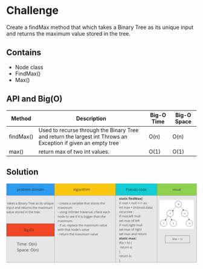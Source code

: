 # Challenge
Create a findMax method that which takes a Binary Tree as its unique input and returns the maximum value stored in the tree.

## Contains 
- Node class
- FindMax()
- Max()

## API and Big(O)

| Method               | Description                                                                                             | Big-O Time  | Big-O Space  |
|----------------------|---------------------------------------------------------------------------------------------------------|-------------|--------------|
| findMax()       | Used to recurse through the Binary Tree and return the largest int Throws an Exception if given an empty tree    | O(n)        | O(n)         |
| max()                |     return max of two int values.                                                                       | O(1)        | O(1)         |

## Solution
![arrar](https://github.com/AyaaBe95/data-structures-and-algorithms401/blob/main/assests/findMax.PNG)
